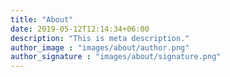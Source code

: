 ```yaml
---
title: "About"
date: 2019-05-12T12:14:34+06:00
description: "This is meta description."
author_image : "images/about/author.png"
author_signature : "images/about/signature.png"
---
```

